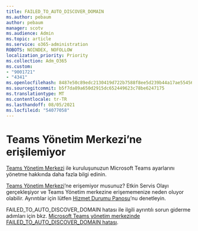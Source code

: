 ```yaml
---
title: FAILED_TO_AUTO_DISCOVER_DOMAIN
ms.author: pebaum
author: pebaum
manager: scotv
ms.audience: Admin
ms.topic: article
ms.service: o365-administration
ROBOTS: NOINDEX, NOFOLLOW
localization_priority: Priority
ms.collection: Adm_O365
ms.custom:
- "9001721"
- "4341"
ms.openlocfilehash: 8487e50c89edc2130419d722b7588f8ee5d239b44a17ae55456ee2fc3442181e
ms.sourcegitcommit: b5f7da89a650d2915dc652449623c78be6247175
ms.translationtype: MT
ms.contentlocale: tr-TR
ms.lasthandoff: 08/05/2021
ms.locfileid: "54077058"
---
```

# <a name="no-access-to-teams-admin-center"></a>Teams Yönetim Merkezi’ne erişilemiyor

[Teams Yönetim Merkezi](https://docs.microsoft.com/microsoftteams/enable-features-office-365) ile kuruluşunuzun Microsoft Teams ayarlarını yönetme hakkında daha fazla bilgi edinin.

[Teams Yönetim Merkezi](https://docs.microsoft.com/microsoftteams/enable-features-office-365)’ne erişemiyor musunuz? Etkin Servis Olayı gerçekleşiyor ve Teams Yönetim merkezine erişememenize neden oluyor olabilir. Ayrıntılar için lütfen [Hizmet Durumu Panosu](https://status.office365.com/)’nu denetleyin.

FAILED_TO_AUTO_DISCOVER_DOMAIN hatası ile ilgili ayrıntılı sorun giderme adımları için bkz. [Microsoft Teams yönetim merkezinde FAILED_TO_AUTO_DISCOVER_DOMAIN hatası](https://docs.microsoft.com/microsoftteams/troubleshoot/teams-administration/failed-to-auto-discover-domain-error-teams-admin-center).
